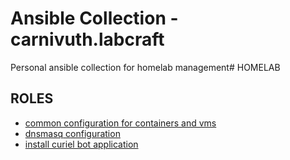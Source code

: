 # Ansible Collection - carnivuth.labcraft

Personal ansible collection for homelab management# HOMELAB

## ROLES

- [common configuration for containers and vms](./roles/common/README.md)
- [dnsmasq configuration](./roles/install_dnsmasq/README.md)
- [install curiel bot application](./roles/install_curiel_bot/README.md)
